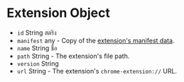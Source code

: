 # Extension Object

* `id` String สตริง
* `manifest` any - Copy of the [extension's manifest data](https://developer.chrome.com/extensions/manifest).
* `name` String ชื่อ
* `path` String - The extension's file path.
* `version` String
* `url` String - The extension's `chrome-extension://` URL.
